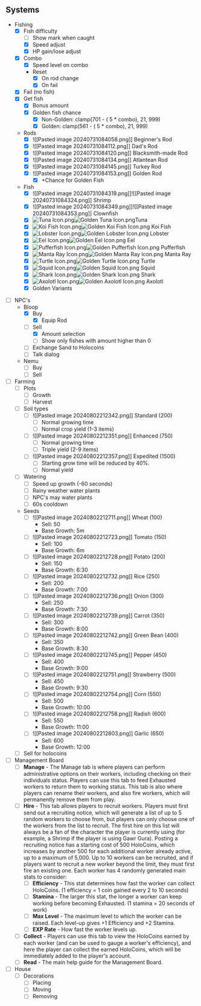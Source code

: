 ## Systems
- Fishing
	- [x] Fish difficulty
		- [ ] Show mark when caught
		- [x] Speed adjust
		- [x] HP gain/lose adjust
	- [x] Combo
		- [x] Speed level on combo
		- Reset 
			- [x] On rod change
			- [x] On fail
	- [x] Fail (no fish)
	- [x] Get fish
		- [x] Bonus amount
		- [x] Golden fish chance
			- [x] Non-Golden: clamp(701 - ( 5 * combo), 21, 999)
			- [x] Golden: clamp(561 - ( 5 * combo), 21, 999)
	- Rods
		- [x] ![[Pasted image 20240731084058.png]] Beginner's Rod
		- [x] ![[Pasted image 20240731084112.png]] Dad's Rod
		- [x] ![[Pasted image 20240731084120.png]] Blacksmith-made Rod
		- [x] ![[Pasted image 20240731084134.png]] Atlantean Rod
		- [x] ![[Pasted image 20240731084145.png]] Turkey Rod
		- [x] ![[Pasted image 20240731084153.png]] Golden Rod
			- [x] +Chance for Golden Fish
	- Fish
		- [x] ![[Pasted image 20240731084319.png]]![[Pasted image 20240731084324.png]] Shrimp
		- [x] ![[Pasted image 20240731084349.png]]![[Pasted image 20240731084353.png]] Clownfish
		- [x] ![Tuna Icon.png](https://holocure.wiki.gg/images/b/bd/Tuna_Icon.png)![Golden Tuna Icon.png](https://holocure.wiki.gg/images/e/e4/Golden_Tuna_Icon.png)Tuna 
		- [x] ![Koi Fish Icon.png](https://holocure.wiki.gg/images/8/89/Koi_Fish_Icon.png)![Golden Koi Fish Icon.png](https://holocure.wiki.gg/images/5/56/Golden_Koi_Fish_Icon.png) Koi Fish
		- [x] ![Lobster Icon.png](https://holocure.wiki.gg/images/6/6c/Lobster_Icon.png)![Golden Lobster Icon.png](https://holocure.wiki.gg/images/2/2c/Golden_Lobster_Icon.png) Lobster
		- [x] ![Eel Icon.png](https://holocure.wiki.gg/images/d/d8/Eel_Icon.png)![Golden Eel Icon.png](https://holocure.wiki.gg/images/1/1a/Golden_Eel_Icon.png) Eel
		- [x] ![Pufferfish Icon.png](https://holocure.wiki.gg/images/0/03/Pufferfish_Icon.png)![Golden Pufferfish Icon.png](https://holocure.wiki.gg/images/4/4b/Golden_Pufferfish_Icon.png) Pufferfish
		- [x] ![Manta Ray Icon.png](https://holocure.wiki.gg/images/1/15/Manta_Ray_Icon.png)![Golden Manta Ray Icon.png](https://holocure.wiki.gg/images/5/59/Golden_Manta_Ray_Icon.png) Manta Ray
		- [x] ![Turtle Icon.png](https://holocure.wiki.gg/images/4/48/Turtle_Icon.png)![Golden Turtle Icon.png](https://holocure.wiki.gg/images/7/7f/Golden_Turtle_Icon.png) Turtle
		- [x] ![Squid Icon.png](https://holocure.wiki.gg/images/9/95/Squid_Icon.png)![Golden Squid Icon.png](https://holocure.wiki.gg/images/3/30/Golden_Squid_Icon.png) Squid
		- [x] ![Shark Icon.png](https://holocure.wiki.gg/images/5/5d/Shark_Icon.png)![Golden Shark Icon.png](https://holocure.wiki.gg/images/d/d1/Golden_Shark_Icon.png) Shark
		- [x] ![Axolotl Icon.png](https://holocure.wiki.gg/images/8/88/Axolotl_Icon.png)![Golden Axolotl Icon.png](https://holocure.wiki.gg/images/5/52/Golden_Axolotl_Icon.png) Axolotl
		- [x] Golden Variants
- [ ] NPC's
	- Bloop
		- [x] Buy
			- [x] Equip Rod
		- [ ] Sell
			- [x] Amount selection
			- [ ] Show only fishes with amount higher than 0
		- [ ] Exchange Sand to Holocoins
		- [ ] Talk dialog
	- Nemu
		- [ ] Buy
		- [ ] Sell
- [ ] Farming
	- [ ] Plots
		- [ ] Growth
		- [ ] Harvest
	- [ ] Soil types
		- [ ] ![[Pasted image 20240802212342.png]] Standard (200)
			- [ ] Normal growing time
			- [ ] Normal crop yield (1-3 items)
		- [ ] ![[Pasted image 20240802212351.png]] Enhanced (750)
			- [ ] Normal growing time
			- [ ] Triple yield (2-9 items)
		- [ ] ![[Pasted image 20240802212357.png]] Expedited (1500)
			- [ ] Starting grow time will be reduced by 40%.
			- [ ] Normal yield
	- [ ] Watering
		- [ ] Speed up growth (-60 seconds)
		- [ ] Rainy weather water plants
		- [ ] NPC's may water plants
		- [ ] 60s cooldown
	- Seeds
		- [ ] ![[Pasted image 20240802212711.png]] Wheat (100)
			- Sell: 50
			- Base Growth:  5m
		- [ ] ![[Pasted image 20240802212723.png]] Tomato (150)
			- Sell: 100
			- Base Growth: 6m
		- [ ] ![[Pasted image 20240802212728.png]] Potato (200)
			- Sell: 150
			- Base Growth: 6:30
		- [ ] ![[Pasted image 20240802212732.png]] Rice (250)
			- Sell: 200
			- Base Growth: 7:00
		- [ ] ![[Pasted image 20240802212736.png]] Onion (300)
			- Sell: 250
			- Base Growth: 7:30
		- [ ] ![[Pasted image 20240802212739.png]] Carrot (350)
			- Sell: 300
			- Base Growth: 8:00
		- [ ] ![[Pasted image 20240802212742.png]] Green Bean (400)
			- Sell: 350
			- Base Growth: 8:30
		- [ ] ![[Pasted image 20240802212745.png]] Pepper (450)
			- Sell: 400
			- Base Growth: 9:00
		- [ ] ![[Pasted image 20240802212751.png]] Strawberry (500)
			- Sell: 450
			- Base Growth: 9:30
		- [ ] ![[Pasted image 20240802212754.png]] Corn (550)
			- Sell: 500
			- Base Growth: 10:00
		- [ ] ![[Pasted image 20240802212758.png]] Radish (600)
			- Sell: 550
			- Base Growth: 11:00
		- [ ] ![[Pasted image 20240802212803.png]] Garlic (650)
			- Sell: 600
			- Base Growth: 12:00
	- [ ] Sell for holocoins
- [ ] Management Board
	- [ ] **Manage** - The Manage tab is where players can perform administrative options on their workers, including checking on their individuals status. Players can use this tab to feed Exhausted workers to return them to working status. This tab is also where players can rename their workers, and also fire workers, which will permanently remove them from play.
	- [ ] **Hire** - This tab allows players to recruit workers. Players must first send out a recruiting notice, which will generate a list of up to 5 random workers to choose from, but players can only choose one of the workers from the list to recruit. The first hire on this list will always be a fan of the character the player is currently using (for example, a Shrimp if the player is using Gawr Gura). Posting a recruiting notice has a starting cost of 500 HoloCoins, which increases by another 500 for each additional worker already active, up to a maximum of 5,000. Up to 10 workers can be recruited, and if players want to recruit a new worker beyond the limit, they must first fire an existing one. Each worker has 4 randomly generated main stats to consider:
		- [ ] **Efficiency** - This stat determines how fast the worker can collect HoloCoins. (1 efficiency = 1 coin gained every 2 to 10 seconds)
		- [ ] **Stamina** - The larger this stat, the longer a worker can keep working before becoming Exhausted. (1 stamina = 20 seconds of work)
		- [ ] **Max Level** - The maximum level to which the worker can be raised. Each level-up gives +1 Efficiency and +2 Stamina.
		- [ ] **EXP Rate** - How fast the worker levels up.
	- [ ] **Collect** - Players can use this tab to view the HoloCoins earned by each worker (and can be used to gauge a worker's efficiency), and here the player can collect the earned HoloCoins, which will be immediately added to the player's account.
	- [ ] **Read** - The main help guide for the Management Board.
- [ ] House
	- [ ] Decorations
		- [ ] Placing
		- [ ] Moving
		- [ ] Removing